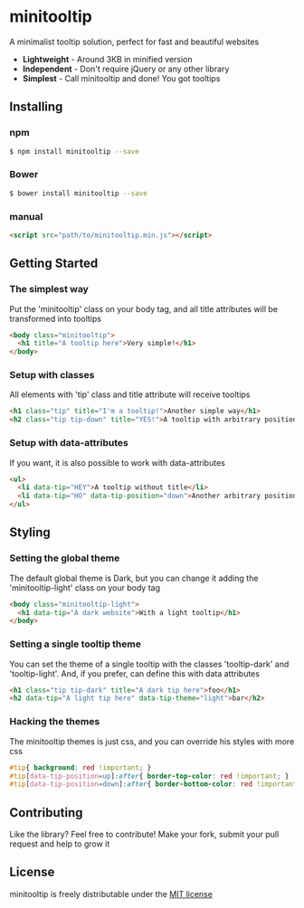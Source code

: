 # minitooltip
A minimalist tooltip solution, perfect for fast and beautiful websites

- **Lightweight** - Around 3KB in minified version
- **Independent** - Don't require jQuery or any other library
- **Simplest** - Call minitooltip and done! You got tooltips

## Installing

### npm
```bash
$ npm install minitooltip --save
```

### Bower
```bash
$ bower install minitooltip --save
```

### manual
```html
<script src="path/to/minitooltip.min.js"></script>
```

## Getting Started

### The simplest way
Put the 'minitooltip' class on your body tag, and all title attributes will be transformed into tooltips
```html
<body class="minitooltip">
  <h1 title="A tooltip here">Very simple!</h1>
</body>
```

### Setup with classes
All elements with 'tip' class and title attribute will receive tooltips
```html
<h1 class="tip" title="I'm a tooltip!">Another simple way</h1>
<h2 class="tip tip-down" title="YES!">A tooltip with arbitrary position</h2>
```

### Setup with data-attributes
If you want, it is also possible to work with data-attributes
```html
<ul>
  <li data-tip="HEY">A tooltip without title</li>
  <li data-tip="HO" data-tip-position="down">Another arbitrary position</li>
</ul>
```

## Styling

### Setting the global theme
The default global theme is Dark, but you can change it adding the 'minitooltip-light' class on your body tag
```html
<body class="minitooltip-light">
  <h1 data-tip="A dark website">With a light tooltip</h1>
</body>
```

### Setting a single tooltip theme
You can set the theme of a single tooltip with the classes 'tooltip-dark' and 'tooltip-light'. And, if you prefer, can define this with data attributes
```html
<h1 class="tip tip-dark" title="A dark tip here">foo</h1>
<h2 data-tip="A light tip here" data-tip-theme="light">bar</h2>
```

### Hacking the themes
The minitooltip themes is just css, and you can override his styles with more css
```css
#tip{ background: red !important; }
#tip[data-tip-position=up]:after{ border-top-color: red !important; }
#tip[data-tip-position=down]:after{ border-bottom-color: red !important; }
```

## Contributing
Like the library? Feel free to contribute! Make your fork, submit your pull request and help to grow it

## License
minitooltip is freely distributable under the [MIT license](https://github.com/leonardocamelo/minitooltip/blob/master/LICENSE)
